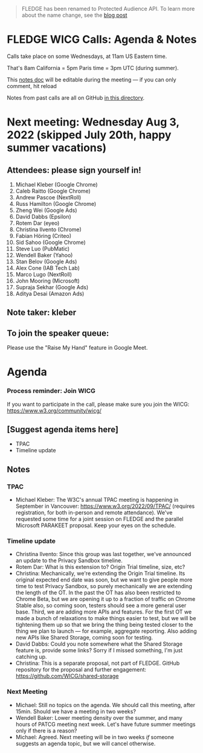 > FLEDGE has been renamed to Protected Audience API. To learn more about the name change, see the [blog post](https://privacysandbox.com/intl/en_us/news/protected-audience-api-our-new-name-for-fledge)

# FLEDGE WICG Calls: Agenda & Notes

Calls take place on some Wednesdays, at 11am US Eastern time.

That's 8am California = 5pm Paris time = 3pm UTC (during summer).

This [notes doc](https://docs.google.com/document/d/1Kr0hpfQ_Q1LX1aN00D5k_09yV_a7WE9RSn69nS3nZho/edit#) will be editable during the meeting — if you can only comment, hit reload

Notes from past calls are all on GitHub [in this directory](https://github.com/WICG/turtledove/tree/main/meetings).


# Next meeting: Wednesday Aug 3, 2022 (skipped July 20th, happy summer vacations)


## Attendees: please sign yourself in!	



1. Michael Kleber (Google Chrome)
2. Caleb Raitto (Google Chrome)
3. Andrew Pascoe (NextRoll)
4. Russ Hamilton (Google Chrome)
5. Zheng Wei (Google Ads)
6. David Dabbs (Epsilon)
7. Rotem Dar (eyeo)
8. Christina Ilvento (Chrome)
9. Fabian Höring (Criteo)
10. Sid Sahoo (Google Chrome)
11. Steve Luo (PubMatic)
12. Wendell Baker (Yahoo)
13. Stan Belov (Google Ads)
14. Alex Cone (IAB Tech Lab)
15. Marco Lugo (NextRoll)
16. John Mooring (Microsoft)
17. Supraja Sekhar (Google Ads)
18. Aditya Desai (Amazon Ads)


## Note taker: kleber


## To join the speaker queue:

Please use the "Raise My Hand" feature in Google Meet.


# Agenda


### Process reminder: Join WICG

If you want to participate in the call, please make sure you join the WICG: https://www.w3.org/community/wicg/ 


## [Suggest agenda items here]



*   TPAC
*   Timeline update


## Notes


### TPAC
*   Michael Kleber: The W3C's annual TPAC meeting is happening in September in Vancouver: https://www.w3.org/2022/09/TPAC/  (requires registration, for both in-person and remote attendance).  We've requested some time for a joint session on FLEDGE and the parallel Microsoft PARAKEET proposal.  Keep your eyes on the schedule.
### Timeline update
*   Christina Ilvento: Since this group was last together, we've announced an update to the Privacy Sandbox timeline.
*   Rotem Dar: What is this extension to?  Origin Trial timeline, size, etc?
*   Christina: Mechanically, we're extending the Origin Trial timeline.  Its original expected end date was soon, but we want to give people more time to test Privacy Sandbox, so purely mechanically we are extending the length of the OT.  In the past the OT has also been restricted to Chrome Beta, but we are opening it up to a fraction of traffic on Chrome Stable also, so coming soon, testers should see a more general user base.  Third, we are adding more APIs and features.  For the first OT we made a bunch of relaxations to make things easier to test, but we will be tightening them up so that we bring the thing being tested closer to the thing we plan to launch — for example, aggregate reporting.  Also adding new APIs like Shared Storage, coming soon for testing.
*   David Dabbs: Could you note somewhere what the Shared Storage feature is, provide some links?  Sorry if I missed something, I'm just catching up.
*   Christina: This is a separate proposal, not part of FLEDGE.  GitHub repository for the proposal and further engagement: https://github.com/WICG/shared-storage

### Next Meeting
*   Michael: Still no topics on the agenda.  We should call this meeting, after 15min.  Should we have a meeting in two weeks?
*   Wendell Baker: Lower meeting density over the summer, and many hours of PATCG meeting next week.  Let's have future summer meetings only if there is a reason?
*   Michael: Agreed.  Next meeting will be in two weeks _if_ someone suggests an agenda topic, but we will cancel otherwise.
